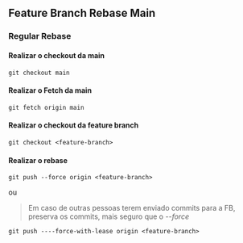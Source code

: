 ## Feature Branch Rebase Main

### Regular Rebase

#### Realizar o checkout da main
```
git checkout main
```

#### Realizar o Fetch da main

```
git fetch origin main
```

#### Realizar o checkout da feature branch
```
git checkout <feature-branch>
```

#### Realizar o rebase
```
git push --force origin <feature-branch>
```
ou 

> Em caso de outras pessoas terem enviado commits para a FB, preserva os commits, mais seguro que o *--force*
```
git push ----force-with-lease origin <feature-branch>
```